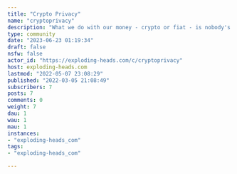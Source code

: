```yaml
---
title: "Crypto Privacy" 
name: "cryptoprivacy"
description: "What we do with our money - crypto or fiat - is nobody's business but our own. It should not be tracked and traced by government or business.**WARNING:**Investing in NFTs, cryptocurrencies and other Initial Coin Offerings (“ICOs”) is highly risky and speculative, and these links and discussions are not recommendations by Exploding Heads or the writer to invest in NFTs, cryptocurrencies or other ICOs. Since each individual's situation is unique, a qualified professional should always be consulted before making any financial decisions. Exploding Heads makes no representations or warranties as to the accuracy or timeliness of the information contained herein."
type: community
date: "2023-06-23 01:19:34"
draft: false
nsfw: false
actor_id: "https://exploding-heads.com/c/cryptoprivacy"
host: exploding-heads.com
lastmod: "2022-05-07 23:08:29"
published: "2022-03-05 21:08:49"
subscribers: 7
posts: 7
comments: 0
weight: 7
dau: 1
wau: 1
mau: 1
instances:
- "exploding-heads_com"
tags: 
- "exploding-heads_com"

---
```

